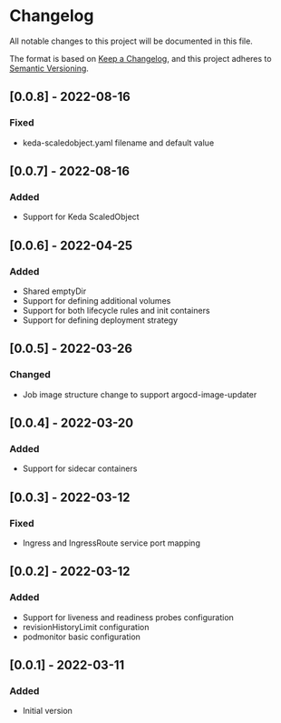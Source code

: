 # Changelog
All notable changes to this project will be documented in this file.

The format is based on [Keep a Changelog](https://keepachangelog.com/en/1.0.0/),
and this project adheres to [Semantic Versioning](https://semver.org/spec/v2.0.0.html).

## [0.0.8] - 2022-08-16
### Fixed
- keda-scaledobject.yaml filename and default value

## [0.0.7] - 2022-08-16
### Added
- Support for Keda ScaledObject

## [0.0.6] - 2022-04-25
### Added
- Shared emptyDir
- Support for defining additional volumes
- Support for both lifecycle rules and init containers
- Support for defining deployment strategy

## [0.0.5] - 2022-03-26
### Changed
- Job image structure change to support argocd-image-updater

## [0.0.4] - 2022-03-20
### Added
- Support for sidecar containers

## [0.0.3] - 2022-03-12
### Fixed
- Ingress and IngressRoute service port mapping
## [0.0.2] - 2022-03-12
### Added
- Support for liveness and readiness probes configuration
- revisionHistoryLimit configuration
- podmonitor basic configuration

## [0.0.1] - 2022-03-11
### Added
- Initial version
